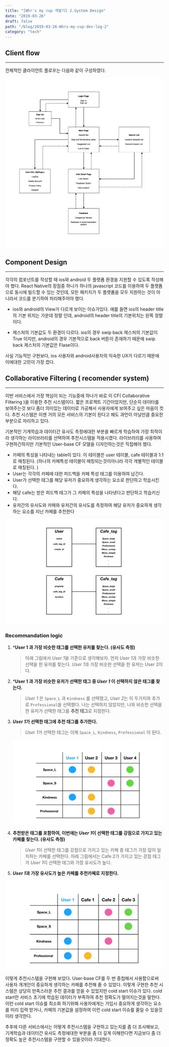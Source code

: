 ```yaml
---
title: "[Whr's my cup 개발기] 2.System Design"
date: "2019-03-26"
draft: false
path: "/blog/2019-03-26-Whrs-my-cup-dev-log-2"
category: "tech"
---
```




## Client flow

---

전체적인 클라이언트 플로우는 다음와 같이 구성하였다.

![clientFlow](../images/clientFlow.png)



## Component Design

---

  각각의 컴포넌트를 작성할 때 ios와 android 두 플랫폼 환경을 지원할 수 있도록 작성해야 했다. React Native의 장점중 하나가 하나의 javascript 코드를 이용하여 두 플랫폼으로 동시에 빌드할 수 있는 것인데, 모든 패키지가 두 플랫폼을 모두 지원하는 것이 아니라서 코드를 분기하여 처리해주어야 했다.

- ios와 android의 View가 다르게 보이는 이슈가있다. 예를 들면 ios의 header title의 기본 위치는 가운데 정렬 인데, android의 header title의 기본위치는 왼쪽 정렬이다.

- 제스처의 기본값도 두 환경이 다르다. ios의 경우 swip back 제스처의 기본값이 True 이지만, android의 경우 기본적으로 back 버튼이 존재하기 때문에 swip back 제스처의 기본값은 Flase이다. 

사실 기능적인 구현보다, ios 사용자와 android사용자의 익숙한 UX가 다르기 때문에 이에대한 고민이 가장 컸다. 



## Collaborative Filtering ( recomender system)

---

  이번 서비스에서 가장 핵심이 되는 기능중에 하나가 바로 이 CF( Collaborative Filtering )을 이용한 추천 시스템이다. 짧은 프로젝트 기간이었지만, 단순히 데이터를 보여주는것 보다 좀더 의미있는 데이터로 가공해서 사용자에게 보여주고 싶은 마음이 컷다. 추천 시스템은 이젠 거의 모든 서비스의 기본이 된다고 해도 과언이 아닐만큼 중요한 부분으로 자리하고 있다.

기본적인 기계학습과 데이터간 유사도 측정에대한 부분을 빠르게 학습하여 가장 최적이라 생각하는 라이브러리를 선택하여 추천시스템을 적용시켰다. 라이브러리를 사용하여 구현하긴하지만 기본적인 User-base CF 모델을 디자인하는것은 직접해야 했다. 

- 카페의 특성을 나타내는 table이 있다. 이 테이블은 user 테이블, cafe 테이블과 1:1로 매칭된다. (하나의 카페특성 테이블이 매칭되는것이아니라 각각 개별적인 테이블로 매칭된다. )
- User는 각각의 카페에 대한 피드백을 카페 특성 태그를 이용하여 남긴다.
- User가 선택한 태그를 해당 유저가 중요하게 생각하는 요소로 판단하고 학습시킨다.
- 해당 cafe는 받은 피드백 태그가 그 카페의 특성을 나타낸다고 판단하고 학습키신다.
- 유저간의 유사도와 카페와 유저간의 유사도를 측정하여 해당 유저가 중요하게 생각하는 요소를 지닌 카페를 추천한다

![DB_Table](../images/DB_Table.png)

### **Recommandation logic** 

1. ***User 1 과 가장 비슷한 태그를 선택한 유저를 찾는다. (유사도 측정)**

   > 아래 그림에서 *User 1*을 기준으로 생각해보자. 먼저 *User 1*과 가장 비슷한 선택을 한 유저를 찾는다. *User 1*과 가장 비슷한 선택을 한 유저는 User 2이다.

2. ***User 1 과 가장 비슷한 유저가 선택한 태그 중 *User 1* 이 선택하지 않은 태그를 찾는다.**

   > *User 1* 은 `Space_L` 과 `Kindness` 를 선택했고, *User 2*는 이 두가지와 추가로 `Professional`을 선택했다. 나는 선택하지 않았지만, 나와 비슷한 선택을 한 유저가 선택한 태그를 **추천 태그**로 지정한다.

3. ***User 1*가 선택한 태그에 추천 태그를 추가한다.**

   > *User 1*가 선택한 태그는 이제 `Space_L`, `Kindness`, `Professional` 이 된다.

   ![User-User](../images/User-User.png)



4. **추천받은 태그를 포함하여, 이번에는 *User 1*이 선택한 태그를 강점으로 가지고 있는 카페를 찾는다. (유사도 측정)**

   > *User 1*이 선택한 태그를 강점으로 가지고 있는 카페 중 태그가 가장 많이 일치하는 카페를 선택한다.  아래 그림에서는 Cafe 2가 가지고 있는 강점 태그가 *User 1*이 선택한 태그와 가장 유사도가 높다.

5. ***User 1*과 가장 유사도가 높은 카페를 추천카페로 지정한다.**

![User-Cafe](../images/User-Cafe.png)



이렇게 추천시스템을 구현해 보았다. User-base CF를 두 번 중첩해서 사용함으로써 사용자 개개인이 중요하게 생각하는 카페를 추천해 줄 수 있었다. 이렇게 구현한 추천 시스템은 상당히 만족스러운 추천 결과를 얻을 수 있었지만 cold start 이슈가 있다. cold start란 서비스 초기에 학습된 데이터가 부족하여 추천 정확도가 떨어지는것을 말한다. 이런 cold start 이슈를 최소화 하기위해 사용자에게는 가입시 중요하게 생각하는 요소를 미리 입력 받거나, 카페의 기본값을 설정하여 이런 cold start 이슈를 줄일 수 있을것이라 생각한다.

추후에 다른 서비스에서는 어떻게 추천시스템을 구현하고 있는지를 좀 더 조사해보고, 기계학습과 데이터간 유사도 측정에대한 부분을 좀 더 깊게 이해한다면 지금보다 좀 더 정확도 높은 추천시스템을 구현할 수 있을것이라 기대한다.

